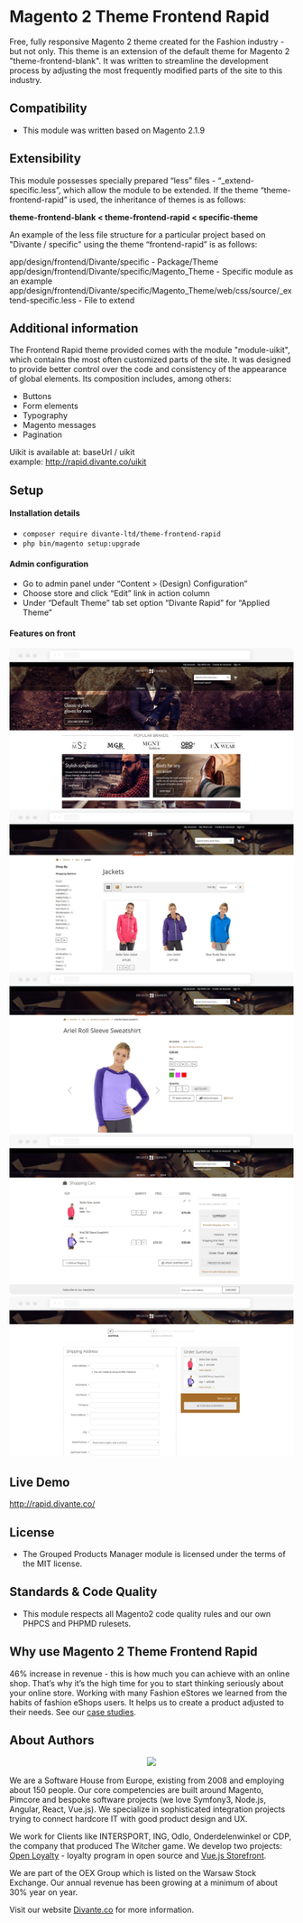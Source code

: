 # Magento 2 Theme Frontend Rapid

Free, fully responsive Magento 2 theme created for the Fashion industry - but not only.
This theme is an extension of the default theme for Magento 2 "theme-frontend-blank".
It was written to streamline the development process by adjusting the most frequently modified parts of the site to this industry.

## Compatibility
* This module was written based on Magento 2.1.9 

## Extensibility
This module possesses specially prepared “less” files - “_extend-specific.less”, which allow the module to be extended.
If the theme “theme-frontend-rapid” is used, the inheritance of themes is as follows:

**theme-frontend-blank < theme-frontend-rapid < specific-theme**  

An example of the less file structure for a particular project based on "Divante / specific" using the theme “frontend-rapid” is as follows:

app/design/frontend/Divante/specific - Package/Theme  
app/design/frontend/Divante/specific/Magento_Theme - Specific module as an example  
app/design/frontend/Divante/specific/Magento_Theme/web/css/source/_extend-specific.less - File to extend  
 
## Additional information
The Frontend Rapid theme provided comes with the module "module-uikit", which contains the most often customized parts of the site. It was designed to provide better control over the code and consistency of the appearance of global elements. 
Its composition includes, among others:  
* Buttons
* Form elements
* Typography
* Magento messages
* Pagination  

Uikit is available at: baseUrl / uikit  
example: http://rapid.divante.co/uikit

## Setup

#### Installation details

* `composer require divante-ltd/theme-frontend-rapid`
* `php bin/magento setup:upgrade`

#### Admin configuration

* Go to admin panel under “Content > (Design) Configuration”
* Choose store and click “Edit” link in action column
* Under “Default Theme” tab set option “Divante Rapid” for “Applied Theme”
    
#### Features on front

 ![front](README_MEDIA/rapid_magento_fashion_1.png)
 ![front](README_MEDIA/rapid_magento_fashion_products.png)
 ![front](README_MEDIA/rapid_magento_fashion_product_cart.png)
 ![front](README_MEDIA/rapid_magento_fashion_shopping_cart.png)
 ![front](README_MEDIA/rapid_magento_fashion_checkout.png)
 
## Live Demo

http://rapid.divante.co/
    
## License
* The Grouped Products Manager module is licensed under the terms of the MIT license.
    
## Standards & Code Quality
* This module respects all Magento2 code quality rules and our own PHPCS and PHPMD rulesets.

## Why use Magento 2 Theme Frontend Rapid
46% increase in revenue - this is how much you can achieve with an online shop. That’s why it’s the high time for you to start thinking seriously about your online store. Working with many Fashion eStores we learned from the habits of fashion eShops users. It helps us to create a product adjusted to their needs. See our [case studies](https://divante.co/case-studies/ "case studies"). 

## About Authors
<p align="center">
    <a href="https://divante.co/">
        <img height="100" src="http://divante.co/static/img/logo.svg">
    </a>
</p>

We are a Software House from Europe, existing from 2008 and employing about 150 people. Our core competencies are built around Magento, Pimcore and bespoke software projects (we love Symfony3, Node.js, Angular, React, Vue.js). We specialize in sophisticated integration projects trying to connect hardcore IT with good product design and UX.

We work for Clients like INTERSPORT, ING, Odlo, Onderdelenwinkel or CDP, the company that produced The Witcher game. We develop two projects: [Open Loyalty](http://www.openloyalty.io/ "Open Loyalty") - loyalty program in open source and [Vue.js Storefront](https://github.com/DivanteLtd/vue-storefront "Vue.js Storefront").

We are part of the OEX Group which is listed on the Warsaw Stock Exchange. Our annual revenue has been growing at a minimum of about 30% year on year.

Visit our website [Divante.co](https://divante.co/ "Divante.co") for more information.
